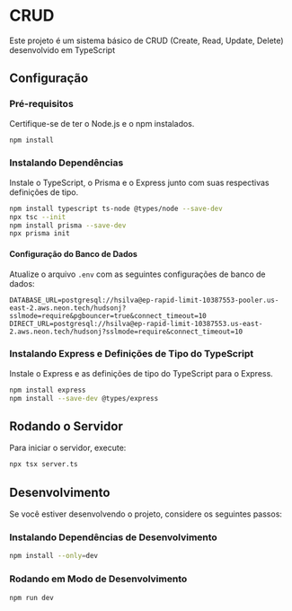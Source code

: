 # CRUD

Este projeto é um sistema básico de CRUD (Create, Read, Update, Delete) desenvolvido em TypeScript

## Configuração

### Pré-requisitos

Certifique-se de ter o Node.js e o npm instalados.

```bash
npm install
```

### Instalando Dependências

Instale o TypeScript, o Prisma e o Express junto com suas respectivas definições de tipo.

```bash
npm install typescript ts-node @types/node --save-dev
npx tsc --init
npm install prisma --save-dev
npx prisma init
```

#### Configuração do Banco de Dados

Atualize o arquivo `.env` com as seguintes configurações de banco de dados:

```dotenv
DATABASE_URL=postgresql://hsilva@ep-rapid-limit-10387553-pooler.us-east-2.aws.neon.tech/hudsonj?sslmode=require&pgbouncer=true&connect_timeout=10
DIRECT_URL=postgresql://hsilva@ep-rapid-limit-10387553.us-east-2.aws.neon.tech/hudsonj?sslmode=require&connect_timeout=10
```

### Instalando Express e Definições de Tipo do TypeScript

Instale o Express e as definições de tipo do TypeScript para o Express.

```bash
npm install express
npm install --save-dev @types/express
```

## Rodando o Servidor

Para iniciar o servidor, execute:

```bash
npx tsx server.ts
```

## Desenvolvimento

Se você estiver desenvolvendo o projeto, considere os seguintes passos:

### Instalando Dependências de Desenvolvimento

```bash
npm install --only=dev
```

### Rodando em Modo de Desenvolvimento

```bash
npm run dev
```

